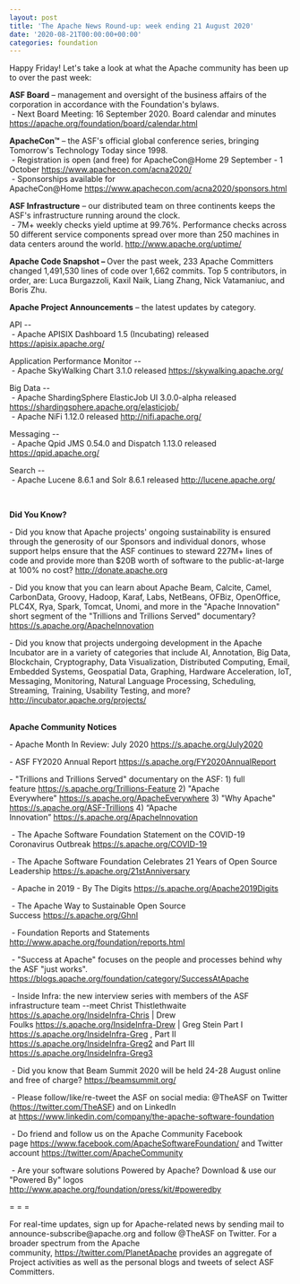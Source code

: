 ```yaml
---
layout: post
title: 'The Apache News Round-up: week ending 21 August 2020'
date: '2020-08-21T00:00:00+00:00'
categories: foundation
---
```

<p></p><p></p><p></p><p>Happy Friday!&nbsp;Let's take a look at what the Apache community has been up to over the past week:</p><p><span style="font-weight: 700;">ASF Board</span>&nbsp;– management and oversight of the business affairs of the corporation in accordance with the Foundation's bylaws.<br>&nbsp;- Next Board Meeting: 16 September 2020. Board calendar and minutes <a href="https://apache.org/foundation/board/calendar.html" target="_blank">https://apache.org/foundation/board/calendar.html</a></p><p><span style="font-weight: 700;">ApacheCon™</span>&nbsp;– the ASF's official global conference series, bringing Tomorrow's Technology Today since 1998.<br>&nbsp;- Registration is open (and free) for ApacheCon@Home 29 September - 1 October&nbsp;<a href="https://www.apachecon.com/acna2020/" target="_blank">https://www.apachecon.com/acna2020/</a>&nbsp;<br>&nbsp;- Sponsorships available for ApacheCon@Home&nbsp;<a href="https://www.apachecon.com/acna2020/sponsors.html" target="_blank">https://www.apachecon.com/acna2020/sponsors.html</a>&nbsp;<br></p><p><span style="font-weight: 700;">ASF Infrastructure</span>&nbsp;– our distributed team on three continents keeps the ASF's infrastructure running around the clock.<br>&nbsp;-
 7M+ weekly checks yield uptime at 99.76%. Performance checks across 50 
different service components spread over more than 250 machines in data centers around the world.&nbsp;<a href="http://www.apache.org/uptime/" target="_blank">http://www.apache.org/uptime/</a><br></p><p><b>Apache Code Snapshot&nbsp;– </b>Over
 the past week, 233 Apache Committers changed 1,491,530 lines of 
code 
over 1,662 commits. Top 5 contributors, in order, are: <span>Luca Burgazzoli, Kaxil Naik, Liang Zhang, Nick Vatamaniuc, and Boris Zhu.<br></span></p><p><span style="font-weight: 700;">Apache Project Announcements</span>&nbsp;– the latest updates by category.</p><p>API --<br>
&nbsp;- Apache <span class="il">APISIX</span> Dashboard 1.5 (Incubating) released<a href="https://apisix.apache.org/" rel="noreferrer" target="_blank" data-saferedirecturl="https://www.google.com/url?q=https://apisix.apache.org/&amp;source=gmail&amp;ust=1598020086986000&amp;usg=AFQjCNFT094M4VwVezHL5U3DbspeAdsy2w"> https://<span class="il">apisix</span>.apache.org/</a></p><p>Application Performance Monitor --<br>
&nbsp;- Apache <span class="il">SkyWalking</span> Chart 3.1.0 released <a href="https://skywalking.apache.org/" rel="noreferrer" target="_blank" data-saferedirecturl="https://www.google.com/url?q=https://skywalking.apache.org/&amp;source=gmail&amp;ust=1598019561294000&amp;usg=AFQjCNFi69bxKf1NYgz8NhTKbR5vWx1KbA">https://<span class="il">skywalking</span>.apache.org/</a></p>Big Data --<br>&nbsp;- Apache ShardingSphere ElasticJob UI 3.0.0-alpha released <a href="https://shardingsphere.apache.org/elasticjob/" rel="noreferrer" target="_blank" data-saferedirecturl="https://www.google.com/url?q=https://shardingsphere.apache.org/elasticjob/&amp;source=gmail&amp;ust=1598019560106000&amp;usg=AFQjCNFys-vxz37VApXQYbI2yna0-kRoAg">https://<span class="il">shardingsphere</span>.apache.<wbr>org/elasticjob/</a><br>&nbsp;- Apache NiFi 1.12.0 released <a href="http://nifi.apache.org/" target="_blank">http://nifi.apache.org/</a><p></p><p>Messaging --<br>
&nbsp;- Apache Qpid JMS 0.54.0 and Dispatch 1.13.0 released <a href="https://qpid.apache.org/" rel="noreferrer" target="_blank" data-saferedirecturl="https://www.google.com/url?q=https://qpid.apache.org/&amp;source=gmail&amp;ust=1598019561326000&amp;usg=AFQjCNGNvzXtspNdUhoNGOROf4uXDsUMPg">https://<span class="il">qpid</span>.apache.org/</a></p><p>Search -- <br>&nbsp;- Apache <span class="il">Lucene</span> 8.6.1 and Solr 8.6.1 released <a href="http://lucene.apache.org/" target="_blank" data-saferedirecturl="https://www.google.com/url?q=http://lucene.apache.org/&amp;source=gmail&amp;ust=1598020085699000&amp;usg=AFQjCNF_M6BQ3lv5RSla9War59vPZlPGkg"> http://<span class="il">lucene</span>.apache.org/</a></p><br><span style="font-weight: 700;"></span><p><span style="font-weight: 700;">Did You Know?</span></p><p>- Did you know that Apache projects' ongoing sustainability is ensured through the generosity of our Sponsors and individual donors, whose support helps ensure that the ASF continues to steward 227M+ lines of code and provide more than $20B worth of software to the public-at-large at 100% no cost? <a href="http://donate.apache.org" target="_blank">http://donate.apache.org</a>&nbsp;</p><p>- Did you know that you can learn about Apache Beam, Calcite, Camel, CarbonData, Groovy, Hadoop, Karaf, Labs, NetBeans, OFBiz, OpenOffice, PLC4X, Rya, Spark, Tomcat, Unomi, and more in the "Apache Innovation" short segment of the "Trillions and Trillions Served" documentary? <a href="https://s.apache.org/ApacheInnovation" target="_blank">https://s.apache.org/ApacheInnovation</a>&nbsp;&nbsp;</p><p>- Did you know that projects undergoing development in the Apache Incubator are in a variety of categories that include AI, Annotation, Big Data, Blockchain, Cryptography, Data Visualization, Distributed Computing, Email, Embedded Systems, Geospatial Data, Graphing, Hardware Acceleration, IoT, Messaging, Monitoring, Natural Language Processing, Scheduling, Streaming, Training, Usability Testing, and more? <a href="http://incubator.apache.org/projects/" target="_blank">http://incubator.apache.org/projects/</a>&nbsp;</p><p><span style="font-weight: 700;"><br>Apache Community Notices</span></p><p>- Apache Month In Review: July 2020 <a href="https://s.apache.org/July2020" target="_blank">https://s.apache.org/July2020</a>&nbsp;</p><p><span style="font-size: 14px;">- ASF FY2020 Annual Report </span><a href="https://s.apache.org/FY2020AnnualReport" target="_blank">https://s.apache.org/FY2020AnnualReport</a>&nbsp;</p><p>-
 "Trillions and Trillions Served" documentary on the ASF: 1) full feature&nbsp;<a href="https://s.apache.org/Trillions-Feature" target="_blank">https://s.apache.org/Trillions-Feature</a>&nbsp;2) "Apache Everywhere"&nbsp;<a href="https://s.apache.org/ApacheEverywhere" target="_blank">https://s.apache.org/ApacheEverywhere</a>&nbsp;3) "Why Apache" <a href="https://s.apache.org/ASF-Trillions" target="_blank">https://s.apache.org/ASF-Trillions</a>&nbsp;4)&nbsp;“Apache Innovation”&nbsp;<a href="https://s.apache.org/ApacheInnovation" target="_blank">https://s.apache.org/ApacheInnovation</a>&nbsp;</p><p>&nbsp;- The Apache Software Foundation Statement on the COVID-19 Coronavirus Outbreak <a href="https://s.apache.org/COVID-19" target="_blank">https://s.apache.org/COVID-19</a>&nbsp;&nbsp;</p><p>&nbsp;- The Apache Software Foundation Celebrates 21 Years of Open Source Leadership&nbsp;<a href="https://s.apache.org/21stAnniversary" rel="noreferrer" target="_blank" data-saferedirecturl="https://www.google.com/url?q=https://s.apache.org/21stAnniversary&amp;source=gmail&amp;ust=1586580638108000&amp;usg=AFQjCNHhBfHrSsg8TFX4Lwsa4GFZdonhcA">https://s.apache.org/21stAnniv<wbr>ersary</a></p><p>&nbsp;- Apache in 2019 - By The Digits&nbsp;<a href="https://s.apache.org/Apache2019Digits">https://s.apache.org/Apache2019Digits</a></p><p>&nbsp;- The Apache Way to Sustainable Open Source Success&nbsp;<a href="https://s.apache.org/GhnI">https://s.apache.org/GhnI</a></p><p>&nbsp;- Foundation Reports and Statements <a href="http://www.apache.org/foundation/reports.html" target="_blank">http://www.apache.org/foundation/reports.html</a><br></p><p>&nbsp;- "Success at Apache" focuses on the people and processes behind why the ASF "just works". <a href="https://blogs.apache.org/foundation/category/SuccessAtApache" target="_blank">https://blogs.apache.org/foundation/category/SuccessAtApache</a><br></p><div><p>&nbsp;- Inside Infra: the new interview series with members of the ASF infrastructure team --meet Christ Thistlethwaite <a href="https://s.apache.org/InsideInfra-Chris" target="_blank">https://s.apache.org/InsideInfra-Chris</a>&nbsp;| Drew Foulks&nbsp;<a href="https://s.apache.org/InsideInfra-Drew" rel="noreferrer" target="_blank" data-saferedirecturl="https://www.google.com/url?q=https://s.apache.org/InsideInfra-Drew&amp;source=gmail&amp;ust=1588339104628000&amp;usg=AFQjCNF9dVEn48pV7o9HBG14sP9uprU8Xw">https://s.apache.org/InsideInf<wbr>ra-Drew</a>&nbsp;| Greg Stein Part I <a href="https://s.apache.org/InsideInfra-Greg" target="_blank">https://s.apache.org/InsideInfra-Greg</a> , Part II <a href="https://s.apache.org/InsideInfra-Greg2" target="_blank">https://s.apache.org/InsideInfra-Greg2</a> and Part III <a href="https://s.apache.org/InsideInfra-Greg3" target="_blank">https://s.apache.org/InsideInfra-Greg3</a></p></div><div><p>&nbsp;- Did you know that Beam Summit 2020 will be held 24-28 August online and free of charge? <a href="https://beamsummit.org/" target="_blank">https://beamsummit.org/</a><br></p><p>&nbsp;- Please follow/like/re-tweet the ASF on social media: @TheASF on Twitter (<a href="https://twitter.com/TheASF">https://twitter.com/TheASF</a>) and on LinkedIn at&nbsp;<a href="https://www.linkedin.com/company/the-apache-software-foundation">https://www.linkedin.com/company/the-apache-software-foundation</a></p><p>&nbsp;- Do friend and follow us on the Apache Community Facebook page&nbsp;<a href="https://www.facebook.com/ApacheSoftwareFoundation/">https://www.facebook.com/ApacheSoftwareFoundation/</a>&nbsp;and Twitter account&nbsp;<a href="https://twitter.com/ApacheCommunity">https://twitter.com/ApacheCommunity</a></p></div><div>&nbsp;- Are your software solutions Powered by Apache? Download &amp; use our "Powered By" logos <a href="http://www.apache.org/foundation/press/kit/#poweredby" target="_blank">http://www.apache.org/foundation/press/kit/#poweredby</a><br></div><p><span class="LrzXr"></span><span class="LrzXr"></span></p><div><p>= = =</p><p>For
 real-time updates, sign up for Apache-related news by sending mail to 
announce-subscribe@apache.org and follow @TheASF on Twitter. For a 
broader spectrum from the Apache community,&nbsp;<a href="https://twitter.com/PlanetApache">https://twitter.com/PlanetApache</a>&nbsp;provides an aggregate of Project activities as well as the personal blogs and tweets of select ASF Committers.</p></div><p><br></p><p></p><p></p><p></p>
